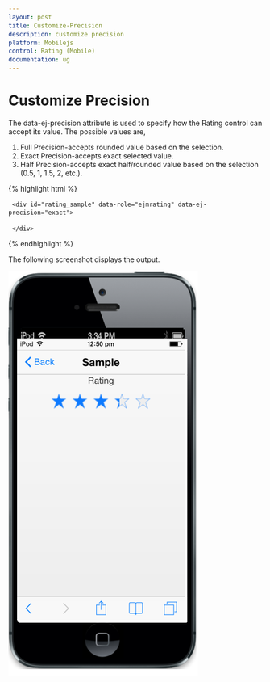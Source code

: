 ```yaml
---
layout: post
title: Customize-Precision
description: customize precision
platform: Mobilejs
control: Rating (Mobile)
documentation: ug
---
```


# Customize Precision

The data-ej-precision attribute is used to specify how the Rating control can accept its value. The possible values are,

1. Full Precision-accepts rounded value based on the selection.
2. Exact Precision-accepts exact selected value.
3. Half Precision-accepts exact half/rounded value based on the selection (0.5, 1, 1.5, 2, etc.).

{% highlight html %}

     <div id="rating_sample" data-role="ejmrating" data-ej-precision="exact">

     </div> 

{% endhighlight %}

The following screenshot displays the output.                        

![](Customize-Precision_images/Customize-Precision_img1.png)



